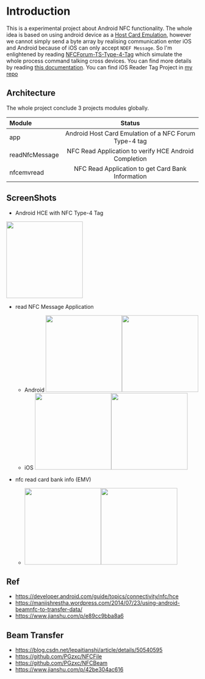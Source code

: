 # Introduction
This is a experimental project about Android NFC functionality. The whole idea is based on using android device as
a [Host Card Emulation](https://developer.android.com/guide/topics/connectivity/nfc/hce), however we cannot simply send
a byte array by realising communication enter iOS and Android because of iOS can only accept `NDEF Message`. So I'm enlightened by reading [NFCForum-TS-Type-4-Tag](http://apps4android.org/nfc-specifications/NFCForum-TS-Type-4-Tag_2.0.pdf)
which simulate the whole process command talking cross devices. You can find more details by reading [this documentation](http://apps4android.org/nfc-specifications/NFCForum-TS-Type-4-Tag_2.0.pdf). You can find iOS Reader Tag Project in [my repo](https://github.com/underwindfall/NFCReaderiOS)

## Architecture
The whole project conclude 3 projects modules globally.

| Module     | Status      |
|:--------------|:-----------:|
| app     | Android Host Card Emulation of a NFC Forum Type-4 tag  |
| readNfcMessage      | NFC Read Application to verify HCE Android Completion   |
| nfcemvread   | NFC Read Application to get Card Bank Information          |

## ScreenShots

 - Android HCE with NFC Type-4 Tag
 <img src="art/4.jpeg" width="200px" />

- read NFC Message Application
    - Android
    <img src="art/3.png" width="200px" /><img src="art/3.png" width="200px" />
    - iOS
    <img src="https://github.com/underwindfall/NFCReaderiOS/blob/master/art/image1.png" width="200px" /><img src="https://github.com/underwindfall/NFCReaderiOS/blob/master/art/image2.png" width="200px" />

- nfc read card bank info (EMV)
    -  <img src="art/1.png" width="200px" /><img src="art/2.png" width="200px" />


## Ref
- https://developer.android.com/guide/topics/connectivity/nfc/hce
- https://manijshrestha.wordpress.com/2014/07/23/using-android-beamnfc-to-transfer-data/
- https://www.jianshu.com/p/e89cc9bba8a6

## Beam Transfer
- https://blog.csdn.net/lepaitianshi/article/details/50540595
- https://github.com/PGzxc/NFCFile
- https://github.com/PGzxc/NFCBeam
- https://www.jianshu.com/p/42be304ac616
